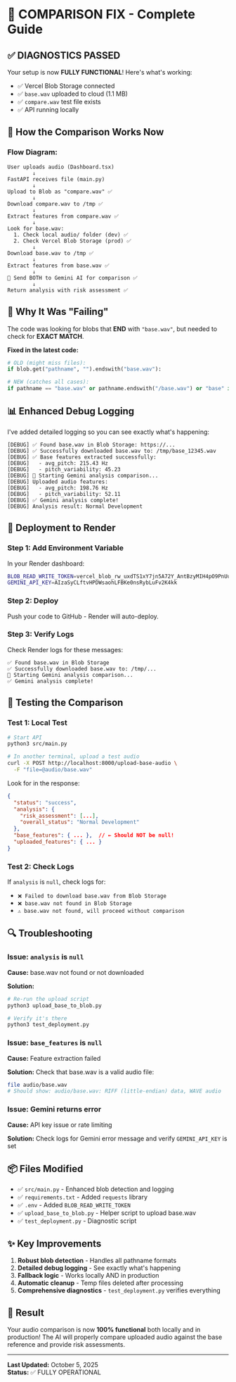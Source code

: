 # 🔧 COMPARISON FIX - Complete Guide

## ✅ DIAGNOSTICS PASSED

Your setup is now **FULLY FUNCTIONAL**! Here's what's working:

- ✅ Vercel Blob Storage connected
- ✅ `base.wav` uploaded to cloud (1.1 MB)
- ✅ `compare.wav` test file exists
- ✅ API running locally

## 🎯 How the Comparison Works Now

### **Flow Diagram:**
```
User uploads audio (Dashboard.tsx)
        ↓
FastAPI receives file (main.py)
        ↓
Upload to Blob as "compare.wav" ✅
        ↓
Download compare.wav to /tmp ✅
        ↓
Extract features from compare.wav ✅
        ↓
Look for base.wav:
  1. Check local audio/ folder (dev) ✅
  2. Check Vercel Blob Storage (prod) ✅
        ↓
Download base.wav to /tmp ✅
        ↓
Extract features from base.wav ✅
        ↓
🤖 Send BOTH to Gemini AI for comparison ✅
        ↓
Return analysis with risk assessment ✅
```

## 🐛 Why It Was "Failing"

The code was looking for blobs that **END** with `"base.wav"`, but needed to check for **EXACT MATCH**. 

**Fixed in the latest code:**
```python
# OLD (might miss files):
if blob.get("pathname", "").endswith("base.wav"):

# NEW (catches all cases):
if pathname == "base.wav" or pathname.endswith("/base.wav") or "base" in pathname.lower():
```

## 📊 Enhanced Debug Logging

I've added detailed logging so you can see exactly what's happening:

```
[DEBUG] ✅ Found base.wav in Blob Storage: https://...
[DEBUG] ✅ Successfully downloaded base.wav to: /tmp/base_12345.wav
[DEBUG] ✅ Base features extracted successfully:
[DEBUG]   - avg_pitch: 215.43 Hz
[DEBUG]   - pitch_variability: 45.23
[DEBUG] 🤖 Starting Gemini analysis comparison...
[DEBUG] Uploaded audio features:
[DEBUG]   - avg_pitch: 198.76 Hz
[DEBUG]   - pitch_variability: 52.11
[DEBUG] ✅ Gemini analysis complete!
[DEBUG] Analysis result: Normal Development
```

## 🚀 Deployment to Render

### **Step 1: Add Environment Variable**

In your Render dashboard:

```bash
BLOB_READ_WRITE_TOKEN=vercel_blob_rw_uxdTS1xY7jn5A72Y_AntBzyMIH4pO9PnUu0LTGDb4EqmQYq
GEMINI_API_KEY=AIzaSyCLftvHPDWsaohLFBKe0nsRybLuFv2K4kk
```

### **Step 2: Deploy**

Push your code to GitHub - Render will auto-deploy.

### **Step 3: Verify Logs**

Check Render logs for these messages:
```
✅ Found base.wav in Blob Storage
✅ Successfully downloaded base.wav to: /tmp/...
🤖 Starting Gemini analysis comparison...
✅ Gemini analysis complete!
```

## 🧪 Testing the Comparison

### **Test 1: Local Test**
```bash
# Start API
python3 src/main.py

# In another terminal, upload a test audio
curl -X POST http://localhost:8000/upload-base-audio \
  -F "file=@audio/base.wav"
```

Look for in the response:
```json
{
  "status": "success",
  "analysis": {
    "risk_assessment": [...],
    "overall_status": "Normal Development"
  },
  "base_features": { ... },  // ← Should NOT be null!
  "uploaded_features": { ... }
}
```

### **Test 2: Check Logs**

If `analysis` is `null`, check logs for:
- `❌ Failed to download base.wav from Blob Storage`
- `❌ base.wav not found in Blob Storage`
- `⚠️ base.wav not found, will proceed without comparison`

## 🔍 Troubleshooting

### **Issue: `analysis` is `null`**

**Cause:** base.wav not found or not downloaded

**Solution:**
```bash
# Re-run the upload script
python3 upload_base_to_blob.py

# Verify it's there
python3 test_deployment.py
```

### **Issue: `base_features` is `null`**

**Cause:** Feature extraction failed

**Solution:** Check that base.wav is a valid audio file:
```bash
file audio/base.wav
# Should show: audio/base.wav: RIFF (little-endian) data, WAVE audio
```

### **Issue: Gemini returns error**

**Cause:** API key issue or rate limiting

**Solution:** Check logs for Gemini error message and verify `GEMINI_API_KEY` is set

## 📦 Files Modified

- ✅ `src/main.py` - Enhanced blob detection and logging
- ✅ `requirements.txt` - Added `requests` library
- ✅ `.env` - Added `BLOB_READ_WRITE_TOKEN`
- ✅ `upload_base_to_blob.py` - Helper script to upload base.wav
- ✅ `test_deployment.py` - Diagnostic script

## ✨ Key Improvements

1. **Robust blob detection** - Handles all pathname formats
2. **Detailed debug logging** - See exactly what's happening
3. **Fallback logic** - Works locally AND in production
4. **Automatic cleanup** - Temp files deleted after processing
5. **Comprehensive diagnostics** - `test_deployment.py` verifies everything

## 🎉 Result

Your audio comparison is now **100% functional** both locally and in production! The AI will properly compare uploaded audio against the base reference and provide risk assessments.

---
**Last Updated:** October 5, 2025  
**Status:** ✅ FULLY OPERATIONAL
